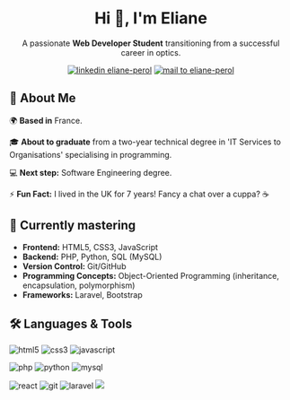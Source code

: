 <h1 align="center">Hi 👋, I'm Eliane</h1>
<p align="center">A passionate <strong>Web Developer Student</strong> transitioning from a successful career in optics.</p>
<p align="center">
  <a href="https://linkedin.com/in/eliane-perol" target="blank"><img src="https://img.shields.io/badge/LinkedIn-0077B5?style=for-the-badge&logo=linkedin&logoColor=white" alt="linkedin eliane-perol" /></a>
  <a href="mailto:eliane.perol@gmail.com" target="blank"><img src="https://img.shields.io/badge/Gmail-D14836?style=for-the-badge&logo=gmail&logoColor=white" alt="mail to eliane-perol" /></a>
</p>

<h2>🌟 About Me</h2>
<p>🌍 <strong>Based in</strong> France.</p>
<p>🎓 <strong>About to graduate</strong> from a two-year technical degree in 'IT Services to Organisations' specialising in programming.</p>
<p>💻 <strong>Next step:</strong> Software Engineering degree.</p>
<p>⚡ <strong>Fun Fact:</strong> I lived in the UK for 7 years! Fancy a chat over a cuppa? ☕</p>

<h2>🎯 Currently mastering</h2>
<ul>
    <li><strong>Frontend:</strong> HTML5, CSS3, JavaScript</li>
    <li><strong>Backend:</strong> PHP, Python, SQL (MySQL)</li>
    <li><strong>Version Control:</strong> Git/GitHub</li>
    <li><strong>Programming Concepts:</strong> Object-Oriented Programming (inheritance, encapsulation, polymorphism)</li>
    <li><strong>Frameworks:</strong> Laravel, Bootstrap</li>
</ul>

<h2>🛠️ Languages & Tools</h2>
<p>
    <img src="https://img.shields.io/badge/HTML5-E34F26?style=for-the-badge&logo=html5&logoColor=white" alt="html5"/>
    <img src="https://img.shields.io/badge/CSS3-1572B6?style=for-the-badge&logo=css3&logoColor=white" alt="css3"/>
    <img src="https://img.shields.io/badge/JavaScript-F7DF1E?style=for-the-badge&logo=javascript&logoColor=black" alt="javascript"/>
</p>
<p>   
    <img src="https://img.shields.io/badge/PHP-777BB4?style=for-the-badge&logo=php&logoColor=white" alt="php"/>
    <img src="https://img.shields.io/badge/Python-3776AB?style=for-the-badge&logo=python&logoColor=white" alt="python"/>
    <img src="https://img.shields.io/badge/MySQL-00000F?style=for-the-badge&logo=mysql&logoColor=white" alt="mysql"/>
</p>
<p>
    <img src="https://img.shields.io/badge/React-20232A?style=for-the-badge&logo=react&logoColor=61DAFB" alt="react" />
    <img src="https://img.shields.io/badge/GIT-E44C30?style=for-the-badge&logo=git&logoColor=white" alt="git"/>
    <img src="https://img.shields.io/badge/Laravel-FF2D20?style=for-the-badge&logo=laravel&logoColor=white" alt="laravel" />
    <img src="https://img.shields.io/badge/Bootstrap-563D7C?style=for-the-badge&logo=bootstrap&logoColor=white alt="bootstrap" />
</p>
